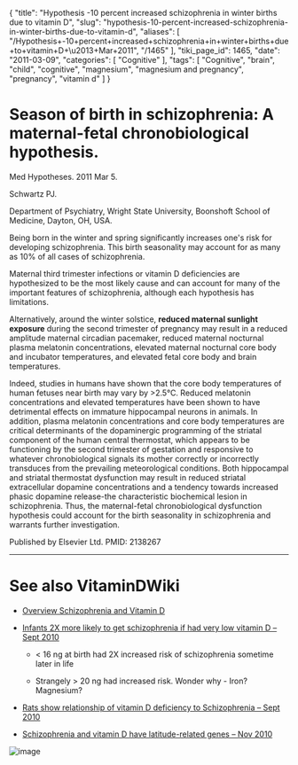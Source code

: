 {
    "title": "Hypothesis -10 percent increased schizophrenia in winter births due to vitamin D",
    "slug": "hypothesis-10-percent-increased-schizophrenia-in-winter-births-due-to-vitamin-d",
    "aliases": [
        "/Hypothesis+-10+percent+increased+schizophrenia+in+winter+births+due+to+vitamin+D+\u2013+Mar+2011",
        "/1465"
    ],
    "tiki_page_id": 1465,
    "date": "2011-03-09",
    "categories": [
        "Cognitive"
    ],
    "tags": [
        "Cognitive",
        "brain",
        "child",
        "cognitive",
        "magnesium",
        "magnesium and pregnancy",
        "pregnancy",
        "vitamin d"
    ]
}


# Season of birth in schizophrenia: A maternal-fetal chronobiological hypothesis.

Med Hypotheses. 2011 Mar 5. 

Schwartz PJ.

Department of Psychiatry, Wright State University, Boonshoft School of Medicine, Dayton, OH, USA.

Being born in the winter and spring significantly increases one's risk for developing schizophrenia. This birth seasonality may account for as many as 10% of all cases of schizophrenia. 

Maternal third trimester infections or vitamin D deficiencies are hypothesized to be the most likely cause and can account for many of the important features of schizophrenia, although each hypothesis has limitations. 

Alternatively, around the winter solstice,  **reduced maternal sunlight exposure**  during the second trimester of pregnancy may result in a reduced amplitude maternal circadian pacemaker, reduced maternal nocturnal plasma melatonin concentrations, elevated maternal nocturnal core body and incubator temperatures, and elevated fetal core body and brain temperatures. 

Indeed, studies in humans have shown that the core body temperatures of human fetuses near birth may vary by >2.5°C. Reduced melatonin concentrations and elevated temperatures have been shown to have detrimental effects on immature hippocampal neurons in animals. In addition, plasma melatonin concentrations and core body temperatures are critical determinants of the dopaminergic programming of the striatal component of the human central thermostat, which appears to be functioning by the second trimester of gestation and responsive to whatever chronobiological signals its mother correctly or incorrectly transduces from the prevailing meteorological conditions. Both hippocampal and striatal thermostat dysfunction may result in reduced striatal extracellular dopamine concentrations and a tendency towards increased phasic dopamine release-the characteristic biochemical lesion in schizophrenia. Thus, the maternal-fetal chronobiological dysfunction hypothesis could account for the birth seasonality in schizophrenia and warrants further investigation.

Published by Elsevier Ltd. PMID: 2138267

- - - - - - 

# See also VitaminDWiki

* [Overview Schizophrenia and Vitamin D](/posts/overview-schizophrenia-and-vitamin-d)

* [Infants 2X more likely to get schizophrenia if had very low vitamin D – Sept 2010](/posts/infants-2x-more-likely-to-get-schizophrenia-if-had-very-low-vitamin-d)

   * < 16 ng at birth had 2X increased risk of schizophrenia sometime later in life

   * Strangely > 20 ng had increased risk. Wonder why - Iron? Magnesium?

* [Rats show relationship of vitamin D deficiency to Schizophrenia – Sept 2010](/posts/rats-show-relationship-of-vitamin-d-deficiency-to-schizophrenia)

* [Schizophrenia and vitamin D have latitude-related genes – Nov 2010](/posts/schizophrenia-and-vitamin-d-have-latitude-related-genes)

<img src="https://d1bk1kqxc0sym.cloudfront.net/attachments/gif/latitude-related-genes1.gif" alt="image">